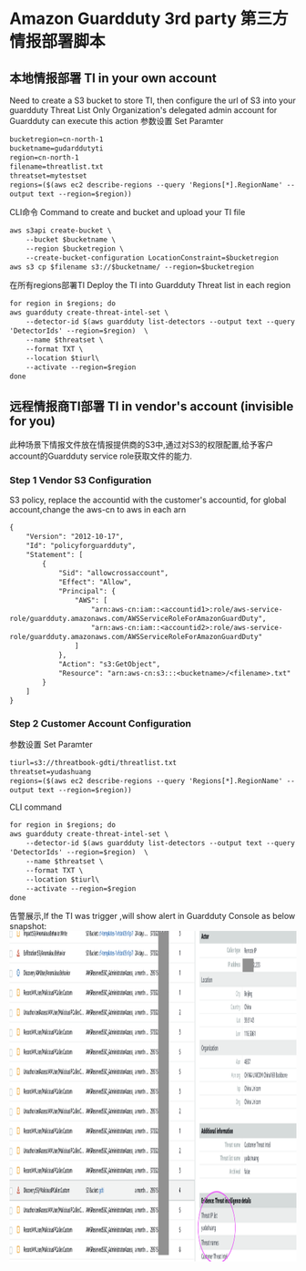 # Amazon Guardduty 3rd party 第三方情报部署脚本
## 本地情报部署 TI in your own account
Need to create a S3 bucket to store TI, then configure the url of S3 into your guardduty Threat List
Only Organization's delegated admin account for Guardduty can execute this action
参数设置 Set Paramter
```
bucketregion=cn-north-1
bucketname=gudarddutyti
region=cn-north-1
filename=threatlist.txt
threatset=mytestset
regions=($(aws ec2 describe-regions --query 'Regions[*].RegionName' --output text --region=$region))
```
CLI命令 Command to create and bucket and upload your TI file
```
aws s3api create-bucket \
    --bucket $bucketname \
    --region $bucketregion \
    --create-bucket-configuration LocationConstraint=$bucketregion
aws s3 cp $filename s3://$bucketname/ --region=$bucketregion
```
在所有regions部署TI Deploy the TI into Guardduty Threat list in each region

```
for region in $regions; do
aws guardduty create-threat-intel-set \
    --detector-id $(aws guardduty list-detectors --output text --query 'DetectorIds' --region=$region)  \
    --name $threatset \
    --format TXT \
    --location $tiurl\
    --activate --region=$region
done
```
## 远程情报商TI部署 TI in vendor's account (invisible for you)
此种场景下情报文件放在情报提供商的S3中,通过对S3的权限配置,给予客户account的Guardduty service role获取文件的能力.
### Step 1 Vendor S3 Configuration
S3 policy, replace the accountid with the customer's accountid, for global account,change the aws-cn to aws in each arn
```
{
    "Version": "2012-10-17",
    "Id": "policyforguardduty",
    "Statement": [
        {
            "Sid": "allowcrossaccount",
            "Effect": "Allow",
            "Principal": {
                "AWS": [
                    "arn:aws-cn:iam::<accountid1>:role/aws-service-role/guardduty.amazonaws.com/AWSServiceRoleForAmazonGuardDuty",
                    "arn:aws-cn:iam::<accountid2>:role/aws-service-role/guardduty.amazonaws.com/AWSServiceRoleForAmazonGuardDuty"
                ]
            },
            "Action": "s3:GetObject",
            "Resource": "arn:aws-cn:s3:::<bucketname>/<filename>.txt"
        }
    ]
}
```
### Step 2 Customer Account Configuration
参数设置 Set Paramter
```
tiurl=s3://threatbook-gdti/threatlist.txt
threatset=yudashuang
regions=($(aws ec2 describe-regions --query 'Regions[*].RegionName' --output text --region=$region))

```
CLI command
```
for region in $regions; do
aws guardduty create-threat-intel-set \
    --detector-id $(aws guardduty list-detectors --output text --query 'DetectorIds' --region=$region)  \
    --name $threatset \
    --format TXT \
    --location $tiurl\
    --activate --region=$region
done
```

告警展示,If the TI was trigger ,will show alert in Guardduty Console as below snapshot:
<img src="tifinding.png" height="580px" width="900px" />

